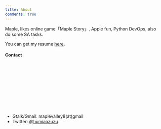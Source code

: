 ```yaml
---
title: About
comments: true
---
```


Maple, likes online game「Maple Story」, Apple fun, Python DevOps, also do some SA tasks.

You can get my resume [here](/resume.pdf).

#### Contact

<div style="width:400px;height:150px;">
    <div class="github-card" data-github="humiaozuzu" data-theme="default"></div>
</div>
<script src="https://lab.lepture.com/github-cards/widget.js"></script>

- Gtalk/Gmail: maplevalley8(at)gmail
- Twitter: [@humiaozuzu](https://twitter.com/humiaozuzu)
